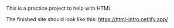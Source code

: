 This is a practice project to help with HTML

The finished site should look like this: https://html-intro.netlify.app/